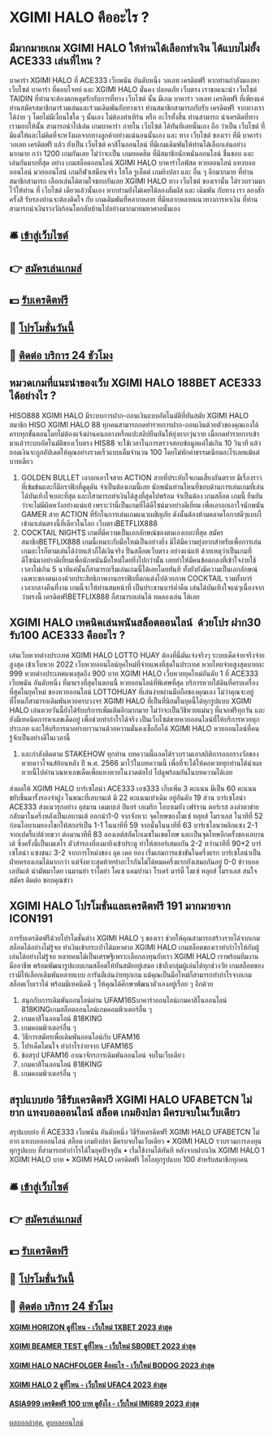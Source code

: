 # XGIMI HALO คืออะไร ?
## มีมากมายเกม XGIMI HALO ให้ท่านได้เลือกทำเงิน ได้แบบไม่ยั้ง ACE333 เล่นที่ไหน ?
บาคาร่า XGIMI HALO ที่ ACE333 เว็บพนัน อันดับหนึ่ง วอเลท เครดิตฟรี หากท่านกำลังมองหา เว็บไซต์ บาคาร่า ที่ตอบโจทย์ และ XGIMI HALO มั่นคง ปลอดภัย เว็บตรง เราขอแนะนำ เว็บไซต์ TAIDIN ที่ท่านจะต้องตกหลุมรักกับการที่ทาง เว็บไซต์ นั้น มีเกม บาคาร่า วอเลท เครดิตฟรี ที่เพียงแค่ท่านสมัครสมาชิกมาร่วมเล่นและร่วมเดิมพันกับทางเรา ท่านสมาชิกสามารถกับรับ เครดิตฟรี จากทางเรา ได้ง่าย ๆ โดยไม่มีเงื่อนไขใด ๆ นั้นเอง ไม่ต้องทำเทิร์น หรือ อะไรทั้งสิ้น ท่านสามารถ นำเครดิตที่ทางเรามอบให้นั้น สามารถนำไปเล่น เกมบาคาร่า ภายใน เว็บไซต์ ได้ทันทีเลยนั้นเอง ถือ ว่าเป็น เว็บไซต์ ที่มีแต่ให้และไม่คิดที่จะหวังผลจากทางลูกค้าอย่างแน่นอนนั้นเอง และ ทาง เว็บไซต์ ของเรา ที่มี บาคาร่า วอเลท เครดิตฟรี แล้ว ยังเป็น เว็บไซต์ คาสิโนออนไลน์ ที่มีเกมเดิมพันให้ท่านได้เลือกเล่นอย่างมากมาย กว่า 1200 เกมกันเลย ไม่ว่าจะเป็น เกมยอดฮิต ที่มีสมาชิกนักพนันออนไลน์ ชื่นชอบ และ เล่นกันมากที่สุด อย่าง เกมสล็อตออนไลน์ XGIMI HALO บาคาร่าไลฟ์สด หวยออนไลน์ แทงบอลออนไลน์ มวยออนไลน์ เกมกีฬาเสมือนจริง ไฮโล รูเล็ตต์ เกมยิงปลา และ อื่น ๆ อีกมากมาย ที่ท่านสมาชิกสามารถ เลือกเล่นได้ตามใจชอบกันเลย XGIMI HALO ทาง เว็บไซต์ ของเรานั้น ได้รวบรวมมาไว้ให้ท่าน ที่ เว็บไซต์ เดียวแล้วนั้นเอง หากท่านยังไม่เคยได้ลองสัมผัส และ เดิมพัน กับทาง เรา ลองสักครั้งสิ รับรองท่านจะต้องติดใจ กับ เกมเดิมพันที่หลากหลาย ที่มีหลากหลายแนวทางการหาเงิน ที่ท่านสามารถนำเงินรางวัลก้อนโตกลับบ้านไปอย่างมากมายมหาศาลนั้นเอง

## 🛎 [เข้าสู่เว็บไซต์](https://bit.ly/3SdLNi2)
## 👉 [สมัครเล่นเกมส์](https://bit.ly/3SdLNi2)
## 💵 [รับเครดิตฟรี](https://bit.ly/3dyRKHj)
## 👑 [โปรโมชั่นวันนี้](https://bit.ly/3dyRKHj)
## 📱 [ติดต่อ บริการ 24 ชัวโมง](https://bit.ly/3dyRKHj)

## หมวดเกมที่แนะนำของเว็บ XGIMI HALO 188BET ACE333 ได้อย่างไร ?
HISO888 XGIMI HALO มีระบบการฝาก-ถอนเงินแบบอัตโนมัติที่ทันสมัย XGIMI HALO สมาชิก HISO XGIMI HALO 88 ทุกคนสามารถกดทำรายการฝาก-ถอนเงินด้วยตัวของคุณเองได้ครบทุกขั้นตอนโดยไม่ต้องแจ้งผ่านคนกลางหรือแปะสลิปยืนยันให้ยุ่งยากวุ่นวาย เมื่อกดทำรายการเข้ามาแล้วระบบอัตโนมัติของเว็บตรง HIS88 จะใช้เวลาในการตรวจสอบข้อมูลแค่ไม่เกิน 10 วินาที แล้วยอดเงินจะถูกอัปเดตให้คุณอย่างรวดเร็วแบบเต็มจำนวน 100 โดยไม่หักค่าธรรมเนียมอะไรเลยแม้แต่บาทเดียว
1. GOLDEN BULLET เอาอกเอาใจสาย ACTION สายที่ประทับใจเกมเสี่ยงอันตราย มีเรื่องราวที่เข้มข้นและก็มีกราฟิกที่ดูดุดัน จำเป็นต้องเกมนี้เลย นักพนันท่านไหนที่ชอบด้านการเล่นเกมที่เล่นได้บันเทิงใจเยอะที่สุด และก็สามารถทำเงินได้สูงที่สุดไปพร้อม จำเป็นต้อง เกมสล็อต เกมนี้ ยืนยันว่าจะไม่มีผิดหวังอย่างแน่แท้ เพราะว่านี่เป็นเกมที่ได้ดีไซน์มาอย่างดีเยี่ยม เพื่อเอาอกเอาใจนักพนัน GAMER สาย ACTION ที่รักในการเล่นเกมแนวเผชิญภัย ดังนั้นต้องห้ามคลาดโอกาสดีๆแบบงี้เข้ามาเล่นตรงนี้ที่เดียวในโลก เว็บตรงBETFLIX888
2. COCKTAIL NIGHTS เกมที่มีความเป็นเอกลักษณ์ของตนเองเยอะที่สุด สมัครสมาชิกBETFLIX888 เกมนี้เหมาะกับมือใหม่เป็นอย่างยิ่ง มิได้มีความยุ่งยากสำหรับเพื่อการเล่นเกมอะไรก็ตามเล่นได้ง่ายแล้วก็ได้เงินจริง ปั่นสล็อตเว็บตรง อย่างแน่แท้ ด้วยเหตุว่าเป็นเกมที่ดีไซน์มาอย่างดีเยี่ยมเพื่อนักพนันมือใหม่โดยยิ่งไปกว่านั้น เลยทำให้มีคนข้อตกลงที่เข้าใจง่ายใช้เวลาไม่เกิน 5 นาทีแค่นั้นก็สามารถเริ่มเล่นเกมนี้ได้เลยโดยทันที ทั้งยังยังมีความเป็นเอกลักษณ์เฉพาะของตนเองด้วยประสิทธิภาพงานกราฟิกที่ตกแต่งไปด้วยภาพ COCKTAIL รวมทั้งบาร์ เวลากลางคืนที่งาม เกมนี้จะให้ท่านสมหน้าที่ เป็นประธานบาร์ค่ำคืน เล่นได้บันเทิงใจแน่ๆเนื่องจากว่าตรงนี้ เครดิตฟรีBETFLIX888 ก็สามารถเล่นได้ ทดลองเล่น ได้เลย

## XGIMI HALO เทคนิคเล่นพนันสล็อตออนไลน์  ด้วยโปร ฝาก30 รับ100 ACE333 คืออะไร ?
เล่นเว็บหวยต่างประเทศ XGIMI HALO LOTTO HUAY ต้องที่นี่มันเจ๋งจริงๆ ระบบเด็ดจ่ายจริงจ่ายสูงสุด เข้าเว็บหวย 2022 เว็บหวยออนไลน์ยุคใหม่ที่จ่ายแพงที่สุดในประเทศ หวยไทยจ่ายสูงสุดบาทละ 999 หวยต่างประเทศแพงสุดถึง 900 บาท XGIMI HALO เว็บหวยยุคใหม่อันดับ 1 ที่ ACE333 เว็บพนัน อันดับหนึ่ง ที่มาแรงที่สุดในตอนนี้ หวยออนไลน์ที่พิเศษที่สุด บริการหวยใต้ดินที่ครบเครื่องที่สุดในยุคใหม่ ของหวยออนไลน์ LOTTOHUAY ที่เล่นง่ายผ่านมือถือของคุณเอง ไม่ว่าคุณจะอยู่ที่ไหนก็สามารถเดิมพันหวยครบวงจร XGIMI HALO ที่เป็นที่นิยมในยุคนี้ได้ทุกรูปแบบ XGIMI HALO เล่นหวยวันนี้ยังได้รับบริการเพิ่มเติมอีกมากมาย ไม่ว่าจะเป็นวิธีหวยแม่นๆ ที่แจกฟรีทุกวัน และยังมีเทคนิคการหาเลขเด็ดอยู่ เพื่อช่วยทำกำไรได้จริง เป็นเว็บไซต์ขายหวยออนไลน์ที่ให้บริการหวยทุกประเภท และให้บริการมาอย่างยาวนานด้วยความมั่นคงเชื่อถือได้ XGIMI HALO หวยออนไลน์ที่คนรู้จักเป็นอย่างดีในเวลานี้
1. และกำลังติดตาม STAKEHOW ทุกท่าน บทความนี้แอดได้รวบรวมเอาสถิติการออกรางวัลของ หวยดาวโจนส์ย้อนหลัง ปี พ.ศ. 2566 มาไว้ในบทความนี้ เพื่อที่จะได้ให้คอหวยทุกท่านได้นำผลหวยนี้ไปคำนวณหาเลขเด็ดเพื่อแทงหวยในงวดต่อไป ไปดูพร้อมกันในบทความได้เลย

ส่งผลให้ XGIMI HALO บาร์เซโลน่า ACE333 เอซ333 เก็บเพิ่ม 3 คะแนน มีเป็น 60 คะแนน ขยับขึ้นมารั้งรองจ่าฝูง ในขณะที่เลบานเต้ มี 22 คะแนนเท่าเดิม อยู่อันดับ 19
ส่วน บาร์เซโลน่า ACE333 ส่งแนวรุกอย่าง อุสมาน เดมเบเล่ ปิแอร์ เอเมริก โอบาเมยัง เฟร์ราน ตอร์เรส ลงล่าตาข่าย
กลับมาในครึ่งหลังเป็นเลบานเต้ ออกนำ1-0 จากจังหวะ จุดโทษของโฆเซ่ หลุยส์ โมราเลส ในาทีที่ 52 ก่อนโอบาเมยองโขกให้สกอร์เป็น 1-1 ในนาทีที่ 59 จากนั้นในนาทีที่ 63 บาร์เซโลนาพลิกแซง 2-1 จากเปดรี้แปด้วยขวา ต่อมานาทีที่ 83 ลองเลต์สกัดโกเมซในเขตโทษ และเป็นจุดโทษอีกครั้งของเลบานเต้ ซึ่งครั้งนี้เป็นเมเลโร ตัวสำรองที่ลงมายิงเข้าประตู ทำให้สกอร์เสมอกัน 2-2 ทว่านาทีที่ 90+2 บาร์เซโลน่า แซงชนะ 3-2 จากการโหม่งของ ลุค เดอ ยอง
เริ่มเกมการแข่งขันในครึ่งแรก บาร์เซโลน่าเป็นฝ่ายครองเกมได้มากกว่า แต่จังหวะสุดท้ายทำอะไรกันไม่ได้หมดครึ่งแรกยังเสมอกันอยู่ 0-0
ข่าวบอล เลบันเต้ นำมัพมาโดย เนมานย่า ราโดย่า โคเซ แคมปานา โรเคร์ มาร์ตี้ โฆเซ่ หลุยส์ โมราเลส
สนใจสมัคร ติดต่อ
ขอบคุณข่าว

## XGIMI HALO โปรโมชั่นและเครดิตฟรี 191 มากมายจาก ICON191
การรับเครดิตฟรีด้วยโปรโมชั่นต่าง XGIMI HALO ๆ ของเรา ช่วยให้คุณสามารถสร้างรายได้จากเกมสล็อตได้อย่างไม่รู้จบ ทำเงินเข้ากระเป๋าได้มหาศาล XGIMI HALO เกมสล็อตของเราทำกำไรให้กับผู้เล่นได้อย่างไม่รู้จบ หลายคนได้เป็นเศรษฐีเพราะเลือกลงทุนกับเรา XGIMI HALO เราพร้อมทีมงานมืออาชีพ พร้อมพัฒนารูปแบบเกมสล็อตให้ทันสมัยอยู่เสมอ เข้าถึงกลุ่มผู้เล่นได้ทุกช่วงวัย เกมสล็อตของเรามีให้เลือกเดิมพันหลายแบบ การันตีเล่นง่ายทุกเกม แม้คุณเป็นมือใหม่ก็สามารถทำกำไรจากเกมสล็อตเว็บเราได้ พร้อมมีเทคนิคดี ๆ ให้คุณได้ศึกษาพัฒนาตัวเองอยู่เรื่อย ๆ อีกด้วย
1. สนุกกับการเดิมพันออนไลน์ผ่าน UFAM16Sบาคาร่าออนไลน์เกมคาสิโนออนไลน์ 818KINGเกมสล็อตออนไลน์เกมคอมพิวเตอร์อื่น ๆ
2. เกมคาสิโนออนไลน์ 818KING
3. เกมคอมพิวเตอร์อื่น ๆ
4. วิธีการสมัครเพื่อเดิมพันออนไลน์กับ UFAM16
5. โปรเด็ดโดนใจ ทำกำไรง่ายจาก UFAM16S
6. ข้อสรุป UFAM16 อาณาจักรการเดิมพันออนไลน์ จบในเว็บเดียว
7. เกมคาสิโนออนไลน์ 818KING
8. เกมคอมพิวเตอร์อื่น ๆ

## สรุปแบบย่อ วิธีรับเครดิตฟรี XGIMI HALO UFABETCN ไม่ยาก แทงบอลออนไลน์ สล็อต เกมยิงปลา มีครบจบในเว็บเดียว
สรุปแบบย่อ ที่ ACE333 เว็บพนัน อันดับหนึ่ง วิธีรับเครดิตฟรี XGIMI HALO UFABETCN ไม่ยาก แทงบอลออนไลน์ สล็อต เกมยิงปลา มีครบจบในเว็บเดียว • XGIMI HALO รวบรวมการลงทุนทุกรูปแบบ ที่สามารถทำกำไรได้ในยุคปัจจุบัน
• เริ่มใช้งานได้ทันที หลังจากฝากเงิน XGIMI HALO 1 XGIMI HALO บาท
• XGIMI HALO เครดิตฟรี ไฮโลทุกรูปแบบ 100 สำหรับสมาชิกทุกคน

## 🛎 [เข้าสู่เว็บไซต์](https://bit.ly/3SdLNi2)
## 👉 [สมัครเล่นเกมส์](https://bit.ly/3SdLNi2)
## 💵 [รับเครดิตฟรี](https://bit.ly/3dyRKHj)
## 👑 [โปรโมชั่นวันนี้](https://bit.ly/3dyRKHj)
## 📱 [ติดต่อ บริการ 24 ชัวโมง](https://bit.ly/3dyRKHj)

#### [XGIMI HORIZON ดูที่ไหน - เว็บใหม่ 1XBET 2023 ล่าสุด](https://atom.io/themes/xgimi%20horizon%20ดูที่ไหน%20-%20เว็บใหม่%201xbet%202023%20ล่าสุด)
#### [XGIMI BEAMER TEST ดูที่ไหน - เว็บใหม่ SBOBET 2023 ล่าสุด](https://atom.io/themes/xgimi%20beamer%20test%20ดูที่ไหน%20-%20เว็บใหม่%20sbobet%202023%20ล่าสุด)
#### [XGIMI HALO NACHFOLGER คืออะไร - เว็บใหม่ BODOG 2023 ล่าสุด](https://atom.io/themes/xgimi%20halo%20nachfolger%20คืออะไร%20-%20เว็บใหม่%20bodog%202023%20ล่าสุด)
#### [XGIMI HALO 2 ดูที่ไหน - เว็บใหม่ UFAC4 2023 ล่าสุด](https://atom.io/themes/xgimi%20halo%202%20ดูที่ไหน%20-%20เว็บใหม่%20ufac4%202023%20ล่าสุด)
#### [ASIA999 เครดิตฟรี 100 บาท ดูยังไง - เว็บใหม่ IMI689 2023 ล่าสุด](https://atom.io/themes/asia999%20เครดิตฟรี%20100%20บาท%20ดูยังไง%20-%20เว็บใหม่%20imi689%202023%20ล่าสุด)

[ผลบอลล่าสุด](https://siamsport.tv "ผลบอลล่าสุด"), [ดูบอลออนไลน์](https://siamsport.tv/ดูบอลสด "ดูบอลออนไลน์")